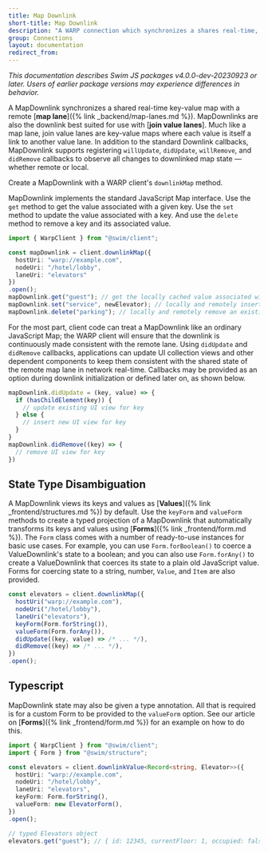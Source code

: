 ```yaml
---
title: Map Downlink
short-title: Map Downlink
description: "A WARP connection which synchronizes a shares real-time, key-value map with a remote map lane"
group: Connections
layout: documentation
redirect_from:
---
```


_This documentation describes Swim JS packages v4.0.0-dev-20230923 or later. Users of earlier package versions may experience differences in behavior._

A MapDownlink synchronizes a shared real-time key-value map with a remote [**map lane**]({% link _backend/map-lanes.md %}). MapDownlinks are also the downlink best suited for use with [**join value lanes**]. Much like a map lane, join value lanes are key-value maps where each value is itself a link to another value lane. In addition to the standard Downlink callbacks, MapDownlink supports registering `willUpdate`, `didUpdate`, `willRemove`, and `didRemove` callbacks to observe all changes to downlinked map state — whether remote or local.

Create a MapDownlink with a WARP client's `downlinkMap` method.

MapDownlink implements the standard JavaScript Map interface. Use the `get` method to get the value associated with a given key. Use the `set` method to update the value associated with a key. And use the `delete` method to remove a key and its associated value.

```typescript
import { WarpClient } from "@swim/client";

const mapDownlink = client.downlinkMap({
  hostUri: "warp://example.com",
  nodeUri: "/hotel/lobby",
  laneUri: "elevators"
})
.open();
mapDownlink.get("guest"); // get the locally cached value associated with the key
mapDownlink.set("service", newElevator); // locally and remotely insert a new entry
mapDownlink.delete("parking"); // locally and remotely remove an existing entry
```

For the most part, client code can treat a MapDownlink like an ordinary JavaScript Map; the WARP client will ensure that the downlink is continuously made consistent with the remote lane. Using `didUpdate` and `didRemove` callbacks, applications can update UI collection views and other dependent components to keep them consistent with the shared state of the remote map lane in network real-time. Callbacks may be provided as an option during downlink initialization or defined later on, as shown below.

```typescript
mapDownlink.didUpdate = (key, value) => {
  if (hasChildElement(key)) {
    // update existing UI view for key
  } else {
    // insert new UI view for key
  }
}
mapDownlink.didRemove((key) => {
  // remove UI view for key
})
```

## State Type Disambiguation

A MapDownlink views its keys and values as [**Values**]({% link _frontend/structures.md %}) by default. Use the `keyForm` and `valueForm` methods to create a typed projection of a MapDownlink that automatically transforms its keys and values using [**Forms**]({% link _frontend/form.md %}). The `Form` class comes with a number of ready-to-use instances for basic use cases. For example, you can use `Form.forBoolean()` to coerce a ValueDownlink's state to a boolean; and you can also use `Form.forAny()` to create a ValueDownlink that coerces its state to a plain old JavaScript value. Forms for coercing state to a string, number, `Value`, and `Item` are also provided.

```typescript
const elevators = client.downlinkMap({
  hostUri("warp://example.com"),
  nodeUri("/hotel/lobby"),
  laneUri("elevators"),
  keyForm(Form.forString()),
  valueForm(Form.forAny()),
  didUpdate((key, value) => /* ... */),
  didRemove((key) => /* ... */),
})
.open();
```

## Typescript

MapDownlink state may also be given a type annotation. All that is required is for a custom Form to be provided to the `valueForm` option. See our article on [**Forms**]({% link _frontend/form.md %}) for an example on how to do this.

```typescript
import { WarpClient } from "@swim/client";
import { Form } from "@swim/structure";

const elevators = client.downlinkValue<Record<string, Elevator>>({
  hostUri: "warp://example.com",
  nodeUri: "/hotel/lobby",
  laneUri: "elevators",
  keyForm: Form.forString(),
  valueForm: new ElevatorForm(),
})
.open();

// typed Elevators object
elevators.get("guest"); // { id: 12345, currentFloor: 1, occupied: false, lastInspection: 1707216815650 }
```
